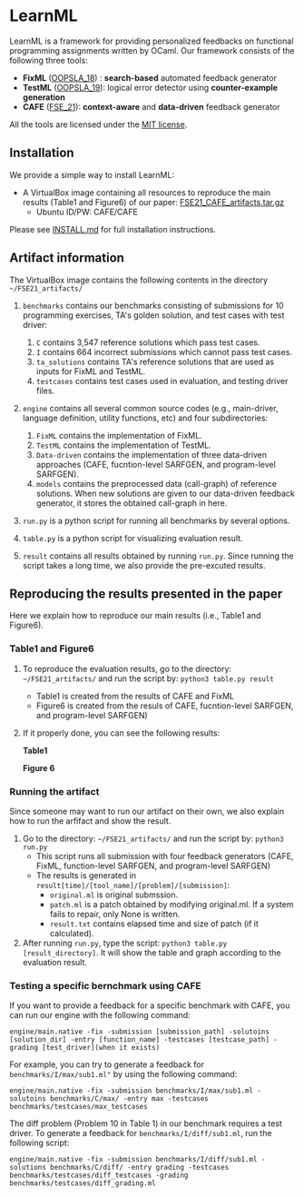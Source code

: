 # LearnML

LearnML is a framework for providing personalized feedbacks on functional programming assignments written by OCaml. Our framework consists of the following three tools:

* **FixML** ([OOPSLA_18](https://dl.acm.org/doi/10.1145/3276528)) : **search-based** automated feedback generator
* **TestML** ([OOPSLA_19](https://dl.acm.org/doi/10.1145/3360614)): logical error detector using **counter-example generation**
* **CAFE** ([FSE_21](TODO)): **context-aware** and **data-driven** feedback generator

All the tools are licensed under the [MIT license](LICENSE.txt).

## Installation
We provide a simple way to install LearnML:
* A VirtualBox image containing all resources to reproduce the main results (Table1 and Figure6) of our paper: [FSE21_CAFE_artifacts.tar.gz](TODO)
   * Ubuntu ID/PW: CAFE/CAFE
   
Please see [INSTALL.md](./INSTALL.md) for full installation instructions.

## Artifact information

The VirtualBox image contains the following contents in the directory `~/FSE21_artifacts/`
1. `benchmarks` contains our benchmarks consisting of submissions for 10 programming exercises, TA's golden solution, and test cases with test driver:
    1. `C` contains 3,547 reference solutions which pass test cases.
    2. `I` contains 664 incorrect submissions which cannot pass test cases.
    3. `ta_solutions` contains TA's reference solutions that are used as inputs for FixML and TestML.
    4. `testcases` contains test cases used in evaluation, and testing driver files.
 
2. `engine` contains all several common source codes (e.g., main-driver, language definition, utility functions, etc) and four subdirectories: 
    1. `FixML` contains the implementation of FixML.
    2. `TestML` contains the implementation of TestML.
    3. `Data-driven` contains the implementation of three data-driven approaches (CAFE, fucntion-level SARFGEN, and program-level SARFGEN).
    4. `models` contains the preprocessed data (call-graph) of reference solutions. When new solutions are given to our data-driven feedback generator, it stores the obtained call-graph in here.
    
3. `run.py` is a python script for running all benchmarks by several options.
4. `table.py` is a python script for visualizing evaluation result.
5. `result` contains all results obtained by running `run.py`. Since running the script takes a long time, we also provide the pre-excuted results.

## Reproducing the results presented in the paper
Here we explain how to reproduce our main results (i.e., Table1 and Figure6).

### Table1 and Figure6
1. To reproduce the evaluation results, go to the directory: `~/FSE21_artifacts/` and run the script by: ``` python3 table.py result ``` 
    * Table1 is created from the results of CAFE and FixML
    * Figure6 is created from the resuls of CAFE, fucntion-level SARFGEN, and program-level SARFGEN)
2. If it properly done, you can see the following results:

    **Table1**

    **Figure 6**

### Running the artifact
Since someone may want to run our artifact on their own, we also explain how to run the arfifact and show the result. 
1. Go to the directory: `~/FSE21_artifacts/` and run the script by: ``` python3 run.py ```
    * This script runs all submission with four feedback generators (CAFE, FixML, function-level SARFGEN, and program-level SARFGEN)
    * The results is generated in `result[time]/[tool_name]/[problem]/[submission]`:
      * `original.ml` is original submssion.
      * `patch.ml` is a patch obtained by modifying original.ml. If a system fails to repair, only None is written.
      * `result.txt` contains elapsed time and size of patch (if it calculated).
2. After running `run.py`, type the script: ``` python3 table.py [result_directory] ```. It will show the table and graph according to the evaluation result.

### Testing a specific bernchmark using CAFE
If you want to provide a feedback for a specific benchmark with CAFE, you can run our engine with the following command:

```
engine/main.native -fix -submission [submission_path] -solutoins [solution_dir] -entry [function_name] -testcases [testcase_path] -grading [test_driver](when it exists)
```

For example, you can try to generate a feedback for `benchmarks/I/max/sub1.ml"` by using the following command:

```
engine/main.native -fix -submission benchmarks/I/max/sub1.ml -solutoins benchmarks/C/max/ -entry max -testcases benchmarks/testcases/max_testcases
```

The diff problem (Problem 10 in Table 1) in our benchmark requires a test driver. To generate a feedback for `benchmarks/I/diff/sub1.ml`, run the following script:

```
engine/main.native -fix -submission benchmarks/I/diff/sub1.ml -solutions benchmarks/C/diff/ -entry grading -testcases benchmarks/testcases/diff_testcases -grading benchmarks/testcases/diff_grading.ml
```
